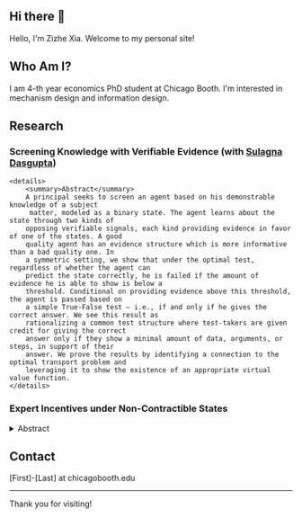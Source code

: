 ## Hi there 👋

Hello, I'm Zizhe Xia. Welcome to my personal site!

## Who Am I?

I am 4-th year economics PhD student at Chicago Booth. I'm interested in mechanism design and information design.

## Research

### **Screening Knowledge with Verifiable Evidence** (with [Sulagna Dasgupta](https://sites.google.com/view/sulagna)) 
    <details>
        <summary>Abstract</summary>
        A principal seeks to screen an agent based on his demonstrable knowledge of a subject
         matter, modeled as a binary state. The agent learns about the state through two kinds of
        opposing verifiable signals, each kind providing evidence in favor of one of the states. A good
        quality agent has an evidence structure which is more informative than a bad quality one. In
        a symmetric setting, we show that under the optimal test, regardless of whether the agent can
        predict the state correctly, he is failed if the amount of evidence he is able to show is below a
        threshold. Conditional on providing evidence above this threshold, the agent is passed based on
        a simple True-False test – i.e., if and only if he gives the correct answer. We see this result as
        rationalizing a common test structure where test-takers are given credit for giving the correct
        answer only if they show a minimal amount of data, arguments, or steps, in support of their
        answer. We prove the results by identifying a connection to the optimal transport problem and
        leveraging it to show the existence of an appropriate virtual value function.
    </details>
   
### **Expert Incentives under Non-Contractible States**
<details>
    <summary>Abstract</summary>
    I study whether and which expert incentives can be provided at what
    cost when the states of the world become non-contractible, but there
    is some noisy observation about the states that can be contracted
    upon. A principal hires an agent to acquire costly information about
    the states, but it is not possible to pay the agent based on the realized
    states. Instead, the principal has access to a noisy (Blackwell) experiment
    about the states, and can pay bonuses based on its realization. I
    completely characterize what the principal can incentivize the agent
    to learn, and how to design contracts to minimize the costs to provide
    such incentives. I then study which contractible information is better
    at incentive provision. Under ex ante IR, the principal can achieve
    the first best cost, regardless of how noisy her information is. Under
    interim IR, only qualitative information matters for costs. Under
    ex post IR, quantitative information matters. I characterize novel
    orders that compare experiments based on their ability to provide
    incentives.
</details> 

### 


## Contact

[First]-[Last] at chicagobooth.edu

---

Thank you for visiting!
